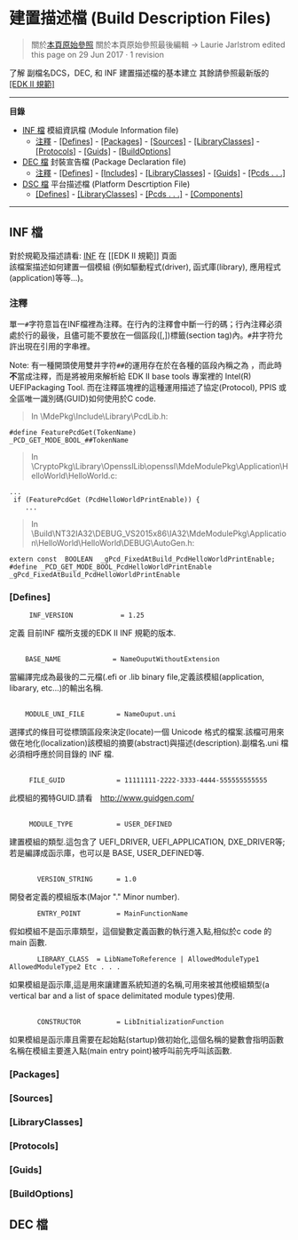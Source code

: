 # 建置描述檔 (Build Description Files)

>關於[本頁原始參照](https://github.com/tianocore/tianocore.github.io/wiki/Build-Description-Files)
>關於本頁原始參照最後編輯 -> Laurie Jarlstrom edited this page on 29 Jun 2017 · 1 revision 

了解 副檔名DCS，DEC, 和 INF 建置描述檔的基本建立
其餘請參照最新版的 [[EDK II 規範]](https://github.com/tianocore/tianocore.github.io/wiki/EDK-II-Specifications)

***

 __**目錄**__
* [INF 檔](#the-inf-file) 模組資訊檔 (Module Information file) <BR>
   - [注釋](#comments) - [\[Defines\]](#defines) - [\[Packages\]](#packages) - [\[Sources\]](#sources) - [\[LibraryClasses\]](#libraryclasses) - [\[Protocols\]](#protocols) - [\[Guids\]](#guids) - [\[BuildOptions\]](#buildOptions)
* [DEC 檔](#the-dec-file) 封裝宣告檔 (Package Declaration file)<BR>
   - [注釋](#comments-1) - [\[Defines\]](#defines-1) - [\[Includes\]](#includes) - [\[LibraryClasses\]](#libraryclasses-1) - [\[Guids\]](#guids-1) - [\[Pcds . . .\]](#pcds-----sections)
* [DSC 檔](#the-dsc-file) 平台描述檔 (Platform Descrtiption File)<BR>
   - [\[Defines\]](#defines-2) - [\[LibraryClasses\]](#libraryclasses-2) - [\[Pcds . . .\]](#pcds-----sections-1) - [\[Components\]](#components) 

 ***

## INF 檔
對於規範及描述請看: [INF](https://github.com/tianocore/tianocore.github.io/wiki/EDK-II-Specifications#inf) 在 [[EDK II 規範]] 頁面<BR>
該檔案描述如何建置一個模組 (例如驅動程式(driver), 函式庫(library), 應用程式(application)等等...)。

### 注釋
單一`#`字符意旨在INF檔裡為注釋。在行內的注釋會中斷一行的碼；行內注釋必須處於行的最後，且儘可能不要放在一個區段([,])標籤(section tag)內。`#`井字符允許出現在引用的字串裡。

Note: 有一種開頭使用雙井字符`##`的運用存在於在各種的區段內稱之為 _<Usage Block>_，而此時**不**當成注釋，而是將被用來解析給 EDK II base tools 專案裡的 Intel(R) UEFIPackaging Tool. 而在注釋區塊裡的這種運用描述了協定(Protocol), PPIS 或 全區唯一識別碼(GUID)如何使用於C code.

> In \MdePkg\Include\Library\PcdLib.h:
```
#define FeaturePcdGet(TokenName)            _PCD_GET_MODE_BOOL_##TokenName
```
> In \CryptoPkg\Library\OpensslLib\openssl\MdeModulePkg\Application\HelloWorld\HelloWorld.c:
```
...
 if (FeaturePcdGet (PcdHelloWorldPrintEnable)) {
 	...
```
> In \Build\NT32IA32\DEBUG_VS2015x86\IA32\MdeModulePkg\Application\HelloWorld\HelloWorld\DEBUG\AutoGen.h:
```
extern const  BOOLEAN  _gPcd_FixedAtBuild_PcdHelloWorldPrintEnable;
#define _PCD_GET_MODE_BOOL_PcdHelloWorldPrintEnable  _gPcd_FixedAtBuild_PcdHelloWorldPrintEnable
```

### [Defines] <br>
```
     INF_VERSION            = 1.25 
```
定義 目前INF 檔所支援的EDK II INF 規範的版本. <br><br>
``` 
    BASE_NAME             = NameOuputWithoutExtension
```
當編譯完成為最後的二元檔(.efi or .lib binary file,定義該模組(application, libarary, etc...)的輸出名稱. <br><br>
``` 
    MODULE_UNI_FILE        = NameOuput.uni
```
選擇式的條目可從標頭區段來決定(locate)一個 Unicode 格式的檔案.該檔可用來做在地化(localization)該模組的摘要(abstract)與描述(description).副檔名.uni 檔 必須相呼應於同目錄的 INF 檔. <br><br>
```
     FILE_GUID             = 11111111-2222-3333-4444-555555555555
```
此模組的獨特GUID.請看　http://www.guidgen.com/ <br><br>
```
     MODULE_TYPE           = USER_DEFINED
```
建置模組的類型.這包含了 UEFI_DRIVER, UEFI_APPLICATION, DXE_DRIVER等;若是編譯成函示庫，也可以是 BASE, USER_DEFINED等. <br><br>
```
       VERSION_STRING      = 1.0
```
開發者定義的模組版本(Major "." Minor number).
```
       ENTRY_POINT         = MainFunctionName
```
假如模組不是函示庫類型，這個變數定義函數的執行進入點,相似於c code 的 main 函數.
```
       LIBRARY_CLASS  = LibNameToReference | AllowedModuleType1 AllowedModuleType2 Etc . . .
```
如果模組是函示庫,這是用來讓建置系統知道的名稱,可用來被其他模組類型(a vertical bar and a list of space delimitated module types)使用.<br><br>
```
       CONSTRUCTOR         = LibInitializationFunction
```
如果模組是函示庫且需要在起始點(startup)做初始化,這個名稱的變數會指明函數名稱在模組主要進入點(main entry point)被呼叫前先呼叫該函數.

### [Packages]

### [Sources]

### [LibraryClasses]

### [Protocols]

### [Guids]

### [BuildOptions]

## DEC 檔

